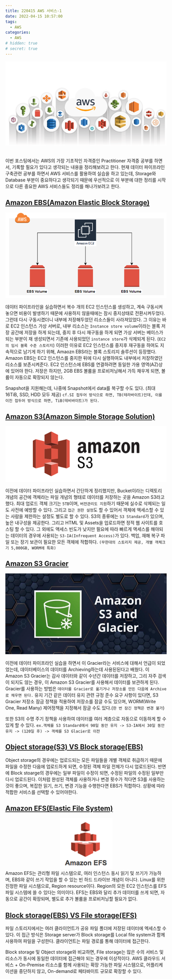 ```yaml
---
title: 220415 AWS 서비스-1
date: 2022-04-15 10:57:00
tags:
  - AWS
categories:
  - AWS
# hidden: true
# secret: true
---
```


<div align="center">
  <img src="/images/post_images/220415_aws_service.webp" alt="AWS Services">
</div>

<br/>
<br/>
이번 포스팅에서는 AWS의 가장 기초적인 자격증인 Practitioner 자격증 공부를 하면서, 기록할 필요가 있다고 생각되는 내용을 정리해보려고 한다.
현재 데이터 파이프라인 구축관련 공부를 하면서 AWS 서비스를 활용하여 실습을 하고 있는데, Storage와 Database 부분이 중요하다고 생각되기 때문에 우선적으로 이 부분에 대한 정리를 시작으로 다른 중요한 AWS 서비스들도 정리를 해나가보려고 한다.

## <ins><b>Amazon EBS(Amazon Elastic Block Storage)</b></ins>

<div align="center">
  <img src="/images/post_images/220415_amazon_ebs.png" alt="Amazon EBS">
</div>

데이터 파이프라인을 실습하면서 복수 개의 EC2 인스턴스를 생성하고, 계속 구동시켜놓으면 비용이 발생하기 때문에 사용하지 않을때에는 잠시 중지상태로 전환시켜두었다. 그런데 다시 구동시켰더니 내부에 저장해두었던 리소스들이 사라져있었다.
그 이유는 바로 EC2 인스턴스 가상 서버로, 내부 리소스는 `Instance store volume`이라는 블록 저장 공간에 저장을 하게 되는데, 중지 후 다시 재구동을 하게 되면 가상 서버는 베이스가 되는 부분이 재 생성되면서 기존에 사용되었던 `instance store`가 삭제되게 된다. (`EC2의 임시 블록 수준 스토리지`)
이러한 이유로 EC2 인스턴스를 중지후 재구동을 하여도 지속적으로 남기게 하기 위해, Amaozn EBS라는 블록 스토리지 솔루션이 등장했다.
Amazon EBS는 EC2 인스턴스를 중지한 뒤에 다시 실행하여도 내부에서 저장하였던 리소스를 보존시켜준다.
EC2 인스턴스에 EBS를 연결하려면 동일한 가용 영역(AZ)상에 있어야 한다. 저장은 하지만, 2GB EBS 볼륨을 프로비저닝해서 가득 채우게 되면, 볼륨이 자동으로 확장되지 않는다.

Snapshot을 지원해는데, 나중에 Snapshot에서 data를 복구할 수도 있다.
(최대 16TiB, SSD, HDD 모두 제공)
`cf.SI 접두어 방식으로 하면, TB(테라바이트)인데, 이를 이진 접두어 방식으로 하면, TiB(테비바이트)가 된다.`

<!-- more -->

## <ins><b>Amazon S3(Amazon Simple Storage Solution)</b></ins>

<div align="center">
  <img src="/images/post_images/220415_amazon_s3.png" alt="Amazon S3">
</div>

이전에 데이터 파이프라인 실습하면서 간단하게 정리했지만, Bucket이라는 디렉토리 개념의 공간에 객체라는 파일 개념의 형태로 데이터를 저장하는 곳을 Amazon S3라고 했다. 최대 업로드 객체 크기는 `5TB`이며, `버전관리도 지원`하기 때문에 실수로 삭제되는 일도 사전에 예방할 수 있다. 그리고 `접근 권한 설정`도 할 수 있어서 객체에 액세스할 수 있는 사람을 제한하는 설정도 별도로 할 수 있다.
S3의 종류에는 `S3 Standard`가 있으며, 높은 내구성을 제공한다. 그리고 HTML 및 Assets을 업로드하면 정적 웹 사이트를 호스팅 할 수 있다.
그 외에도 액세스 빈도가 낮지만 필요에 따라 빠르게 액세스를 해야되는 데이터의 경우에 사용되는 `S3-IA(Infrequent Access)`가 있다. 백업, 재해 복구 파일 또는 장기 보관이 필요한 모든 객체에 적합하다.
`(무한대의 스토리지 제공, 개별 객체크기 5,000GB, WORM에 특화)`

## <ins><b>Amazon S3 Gracier</b></ins>

<div align="center">
  <img src="/images/post_images/220415_amazon_s3_glacier.jpeg" alt="Amazon S3 Gracier">
</div>

이전에 데이터 파이프라인 실습을 하면서 이 Gracier라는 서비스에 대해서 언급이 되었었는데, 데이터베이스의 데이터를 Archieving하는데 사용된된다고 배웠다.
이 Amazon S3 Gracier는 감사 데이터와 같이 수년간 데이터를 저장하고, 그리 자주 검색이 되지도 않는 경우, 이 Amazon S3 Gracier를 사용해서 데이터를 보관하게 된다.
Gracier를 사용하는 방법은 `데이터를 Gracier로 옮기거나 저장소를 만든 다음에 Archive로 채우면 된다.`
유지 기간 같은 데이터 유지 관련 규정 준수 요구 사항이 있다면, S3 Gracier 저장소 잠금 정책을 적용하여 저장소를 잠글 수도 있으며, WORM(Write One, Read Many) 제어정책을 지정해서 잠글 수도 있다.(`한 번 잠긴 정책은 변경 불가`)

또한 S3의 수명 주기 정책을 사용하여 데이터를 여러 계층으로 자동으로 이동하게 할 수 있게 할 수 있다.
`ex.객체를 S3 Standard에서 90일 동안 유지 -> S3-IA에서 30일 동안 유지 -> (120일 후) -> 객체를 S3 Glacier로 이전 `

## <ins><b>Object storage(S3) VS Block storage(EBS)</b></ins>

Object storage의 경우에는 업로드되는 모든 파일들을 개별 객체로 취급하기 때문에 파일을 수정한 다음에 업로드하게 되면, 수정된 객체 파일 전체가 다시 업로드된다.
반면에 Block stoarge의 경우에는 일부 파일이 수정이 되면, 수정된 파일의 수정된 일부만 다시 업로드된다.
이처럼 완성된 객체를 사용하거나 변경 횟수가 적다면 S3를 사용하는 것이 좋으며, 복잡한 읽기, 쓰기, 변경 기능을 수행한다면 EBS가 적합하다.
상황에 따라 적합한 서비스를 선택할 수 있어야한다.

## <ins><b>Amazon EFS(Elastic File System)</b></ins>

<div align="center">
  <img src="/images/post_images/220415_amazon_efs.png" alt="Amazon EFS">
</div>
Amazon EFS는 관리형 파일 시스템으로, 여러 인스턴스 동시 읽기 및 쓰기가 가능하며, EBS와 같이 쓰기 작업을 할 수 있는 빈 하드 드라이브 개념이 아니다. Linux를 위한 진정한 파일 시스템으로, Region resource이다. Region의 모든 EC2 인스턴스를 EFS 파일 시스템에 쓸 수 있다는 의미이다.
EFS는 EBS와 달리 추가 데이터를 쓰게 되면, 자동으로 공간이 확장되며, 별도로 추가 볼륨을 프로비저닝할 필요가 없다.

## <ins><b>Block storage(EBS) VS File storage(EFS)</b></ins>

파일 스토리지에서는 여러 클라이언트가 공유 파일 폴더에 저장된 데이터에 엑세스할 수 있다.
이 접근 방식은 Storage server가 Block storage를 Local file system과 함께 사용하여 파일을 구성한다.
클라이언트는 파일 경로를 통해 데이터에 접근한다.

Block storage 및 Object storage와 비교하면, File storage는 많은 수의 서비스 및 리소스가 동시에 동일한 데이터에 접근해야 되는 경우에 이상적이다.
AWS 클라우드 서비스 + On-Premise 리소스를 함께 사용되는 확장 가능한 파일 시스템으로, 어플리케이션을 중단하지 않고, On-demand로 페타바이트 규모로 확장할 수 있다.
